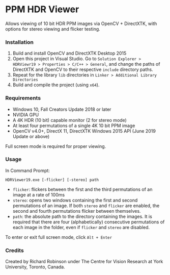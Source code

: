 # PPM HDR Viewer

Allows viewing of 10 bit HDR PPM images via OpenCV + DirectXTK, with options for stereo viewing and flicker testing.
 
### Installation

1. Build and install OpenCV and DirectXTK Desktop 2015
2. Open this project in Visual Studio. Go to `Solution Explorer > HDRViewr19 > Properties > C/C++ > General`, and change the paths of DirectXTK and OpenCV to their respective `include` directory paths. 
3. Repeat for the library `lib` directories in `Linker > Additional Library Directories`
4. Build and compile the project (using `x64`).

### Requirements

- Windows 10, Fall Creators Update 2018 or later
- NVIDIA GPU
- A 4K HDR (10 bit) capable monitor (2 for stereo mode)
- At least four permutations of a single 4K 10 bit PPM image
- OpenCV v4.0+, DirectX 11, DirectXTK Windows 2015 API (June 2019 Update or above)

Full screen mode is required for proper viewing.

### Usage

In Command Prompt: 

```
HDRViewer19.exe [-flicker] [-stereo] path
```

- `flicker`: flickers between the first and the third permutations of an image at a rate of 100ms
- `stereo`: opens two windows containing the first and second permutations of an image. If both `stereo` and `flicker` are enabled, the second and fourth permutations flicker between themselves.
- `path`: the absolute path to the directory containing the images. It is required that there are four (alphabetically) consecutive permutations of each image in the folder, even if `flicker` and `stereo` are disabled.

To enter or exit full screen mode, click `Alt + Enter`

### Credits

Created by Richard Robinson under The Centre for Vision Research at York University, Toronto, Canada.
